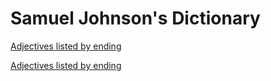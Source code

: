 # Samuel Johnson's Dictionary

[Adjectives listed by ending](https://johnsonsdictionary.github.io/adjectives/ending-with/index.html)

[Adjectives listed by ending](https://johnsonsdictionary.github.io/adverbs/ending-with/index.html)
